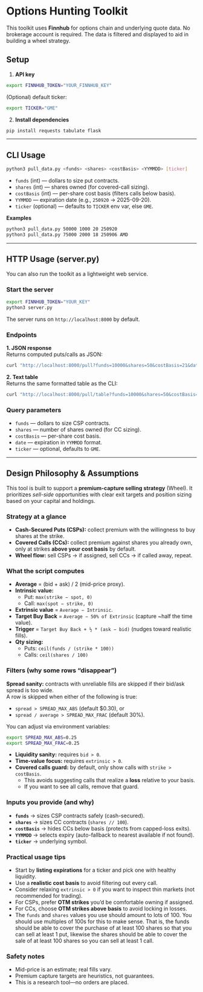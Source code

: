 # Options Hunting Toolkit

This toolkit uses **Finnhub** for options chain and underlying quote data. No brokerage account is required. The data is filtered and displayed to aid in building a wheel strategy.

## Setup

1) **API key**
```bash
export FINNHUB_TOKEN="YOUR_FINNHUB_KEY"
```

(Optional) default ticker:
```bash
export TICKER="GME"
```

2) **Install dependencies**
```bash
pip install requests tabulate flask
```

---

## CLI Usage

```bash
python3 pull_data.py <funds> <shares> <costBasis> <YYMMDD> [ticker]
```
- `funds` (int) — dollars to size put contracts.  
- `shares` (int) — shares owned (for covered-call sizing).  
- `costBasis` (int) — per-share cost basis (filters calls below basis).  
- `YYMMDD` — expiration date (e.g., `250920` → 2025-09-20).  
- `ticker` (optional) — defaults to `TICKER` env var, else `GME`.

**Examples**
```bash
python3 pull_data.py 50000 1000 20 250920
python3 pull_data.py 75000 2000 18 250906 AMD
```

---

## HTTP Usage (server.py)

You can also run the toolkit as a lightweight web service.

### Start the server
```bash
export FINNHUB_TOKEN="YOUR_KEY"
python3 server.py
```

The server runs on `http://localhost:8000` by default.

### Endpoints

**1. JSON response**  
Returns computed puts/calls as JSON:
```bash
curl "http://localhost:8000/pull?funds=10000&shares=50&costBasis=21&date=250926&ticker=GME"
```

**2. Text table**  
Returns the same formatted table as the CLI:
```bash
curl "http://localhost:8000/pull/table?funds=10000&shares=50&costBasis=21&date=250926&ticker=GME"
```

### Query parameters
- `funds` — dollars to size CSP contracts.  
- `shares` — number of shares owned (for CC sizing).  
- `costBasis` — per-share cost basis.  
- `date` — expiration in `YYMMDD` format.  
- `ticker` — optional, defaults to `GME`.  

---

## Design Philosophy & Assumptions

This tool is built to support a **premium-capture selling strategy** (Wheel). It prioritizes *sell-side* opportunities with clear exit targets and position sizing based on your capital and holdings.

### Strategy at a glance
- **Cash-Secured Puts (CSPs):** collect premium with the willingness to buy shares at the strike.  
- **Covered Calls (CCs):** collect premium against shares you already own, only at strikes **above your cost basis** by default.  
- **Wheel flow:** sell CSPs → if assigned, sell CCs → if called away, repeat.

### What the script computes
- **Average** = (bid + ask) / 2 (mid-price proxy).  
- **Intrinsic value:**  
  - Put: `max(strike − spot, 0)`  
  - Call: `max(spot − strike, 0)`  
- **Extrinsic value** = `Average − Intrinsic`.  
- **Target Buy Back** = `Average − 50% of Extrinsic` (capture ~half the time value).  
- **Trigger** = `Target Buy Back + ½ * (ask − bid)` (nudges toward realistic fills).  
- **Qty sizing:**  
  - Puts: `ceil(funds / (strike * 100))`  
  - Calls: `ceil(shares / 100)`

### Filters (why some rows “disappear”)

**Spread sanity:** contracts with unreliable fills are skipped if their bid/ask spread is too wide.  
A row is skipped when either of the following is true:
- `spread > SPREAD_MAX_ABS` (default $0.30), or
- `spread / average > SPREAD_MAX_FRAC` (default 30%).

You can adjust via environment variables:
```bash
export SPREAD_MAX_ABS=0.25
export SPREAD_MAX_FRAC=0.25
```

- **Liquidity sanity:** requires `bid > 0`.  
- **Time-value focus:** requires `extrinsic > 0`.  
- **Covered calls guard:** by default, only show calls with `strike > costBasis`.  
  - This avoids suggesting calls that realize a **loss** relative to your basis.  
  - If you want to see all calls, remove that guard.

### Inputs you provide (and why)
- **`funds`** → sizes CSP contracts safely (cash-secured).  
- **`shares`** → sizes CC contracts (`shares // 100`).  
- **`costBasis`** → hides CCs below basis (protects from capped-loss exits).  
- **`YYMMDD`** → selects expiry (auto-fallback to nearest available if not found).  
- **`ticker`** → underlying symbol.

### Practical usage tips
- Start by **listing expirations** for a ticker and pick one with healthy liquidity.  
- Use a **realistic cost basis** to avoid filtering out every call.  
- Consider relaxing `extrinsic > 0` if you want to inspect thin markets (not recommended for trading).  
- For CSPs, prefer **OTM strikes** you’d be comfortable owning if assigned.  
- For CCs, choose **OTM strikes above basis** to avoid locking in losses.  
- The `funds` and `shares` values you use should amount to lots of 100. You should use multiples of 100s for this to make sense. That is, the funds should be able to cover the purchase of at least 100 shares so that you can sell at least 1 put, likewise the shares should be able to cover the sale of at least 100 shares so you can sell at least 1 call.

### Safety notes
- Mid-price is an estimate; real fills vary.  
- Premium capture targets are heuristics, not guarantees.  
- This is a research tool—no orders are placed.
